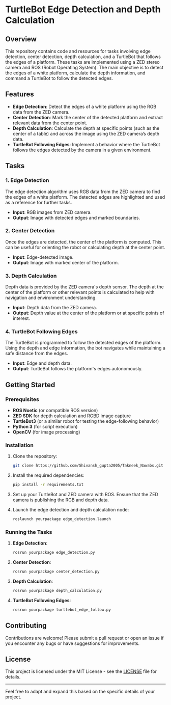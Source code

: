 

# TurtleBot Edge Detection and Depth Calculation

## Overview

This repository contains code and resources for tasks involving edge detection, center detection, depth calculation, and a TurtleBot that follows the edges of a platform. These tasks are implemented using a ZED stereo camera and ROS (Robot Operating System). The main objective is to detect the edges of a white platform, calculate the depth information, and command a TurtleBot to follow the detected edges.

## Features

- **Edge Detection**: Detect the edges of a white platform using the RGB data from the ZED camera.
- **Center Detection**: Mark the center of the detected platform and extract relevant data from the center point.
- **Depth Calculation**: Calculate the depth at specific points (such as the center of a table) and across the image using the ZED camera’s depth data.
- **TurtleBot Following Edges**: Implement a behavior where the TurtleBot follows the edges detected by the camera in a given environment.

## Tasks

### 1. Edge Detection

The edge detection algorithm uses RGB data from the ZED camera to find the edges of a white platform. The detected edges are highlighted and used as a reference for further tasks.

- **Input**: RGB images from ZED camera.
- **Output**: Image with detected edges and marked boundaries.

### 2. Center Detection

Once the edges are detected, the center of the platform is computed. This can be useful for orienting the robot or calculating depth at the center point.

- **Input**: Edge-detected image.
- **Output**: Image with marked center of the platform.

### 3. Depth Calculation

Depth data is provided by the ZED camera's depth sensor. The depth at the center of the platform or other relevant points is calculated to help with navigation and environment understanding.

- **Input**: Depth data from the ZED camera.
- **Output**: Depth value at the center of the platform or at specific points of interest.

### 4. TurtleBot Following Edges

The TurtleBot is programmed to follow the detected edges of the platform. Using the depth and edge information, the bot navigates while maintaining a safe distance from the edges.

- **Input**: Edge and depth data.
- **Output**: TurtleBot follows the platform's edges autonomously.

## Getting Started

### Prerequisites

- **ROS Noetic** (or compatible ROS version)
- **ZED SDK** for depth calculation and RGBD image capture
- **TurtleBot3** (or a similar robot for testing the edge-following behavior)
- **Python 3** (for script execution)
- **OpenCV** (for image processing)

### Installation

1. Clone the repository:
    ```bash
    git clone https://github.com/Shivansh_gupta2005/Takneek_Nawabs.git
    ```
2. Install the required dependencies:
    ```bash
    pip install -r requirements.txt
    ```

3. Set up your TurtleBot and ZED camera with ROS. Ensure that the ZED camera is publishing the RGB and depth data.

4. Launch the edge detection and depth calculation node:
    ```bash
    roslaunch yourpackage edge_detection.launch
    ```

### Running the Tasks

1. **Edge Detection**:
    ```bash
    rosrun yourpackage edge_detection.py
    ```

2. **Center Detection**:
    ```bash
    rosrun yourpackage center_detection.py
    ```

3. **Depth Calculation**:
    ```bash
    rosrun yourpackage depth_calculation.py
    ```

4. **TurtleBot Following Edges**:
    ```bash
    rosrun yourpackage turtlebot_edge_follow.py
    ```

## Contributing

Contributions are welcome! Please submit a pull request or open an issue if you encounter any bugs or have suggestions for improvements.

## License

This project is licensed under the MIT License - see the [LICENSE](LICENSE) file for details.

---

Feel free to adapt and expand this based on the specific details of your project.
